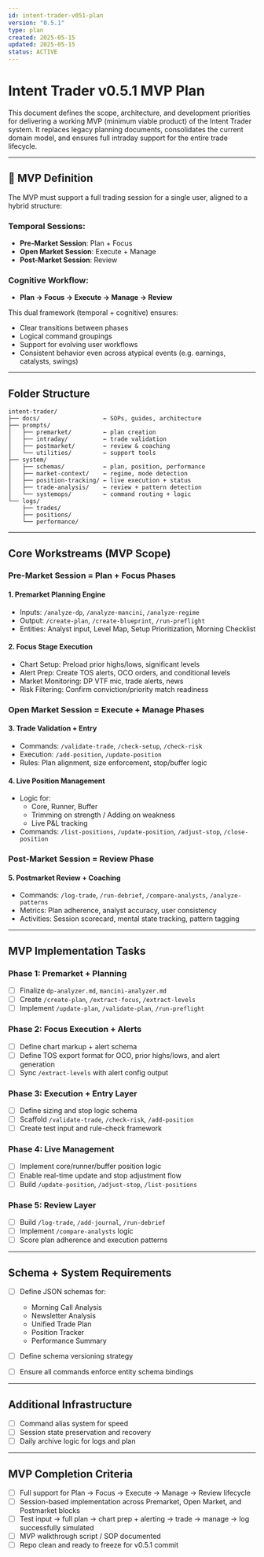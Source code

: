 ```yaml
---
id: intent-trader-v051-plan
version: "0.5.1"
type: plan
created: 2025-05-15
updated: 2025-05-15
status: ACTIVE
---
```


# Intent Trader v0.5.1 MVP Plan

This document defines the scope, architecture, and development priorities for delivering a working MVP (minimum viable product) of the Intent Trader system. It replaces legacy planning documents, consolidates the current domain model, and ensures full intraday support for the entire trade lifecycle.

---

## 🎯 MVP Definition

The MVP must support a full trading session for a single user, aligned to a hybrid structure:

### Temporal Sessions:
- **Pre-Market Session**: Plan + Focus
- **Open Market Session**: Execute + Manage
- **Post-Market Session**: Review

### Cognitive Workflow:
- **Plan → Focus → Execute → Manage → Review**

This dual framework (temporal + cognitive) ensures:
- Clear transitions between phases
- Logical command groupings
- Support for evolving user workflows
- Consistent behavior even across atypical events (e.g. earnings, catalysts, swings)

---

## Folder Structure

```
intent-trader/
├── docs/                  ← SOPs, guides, architecture
├── prompts/
│   ├── premarket/         ← plan creation
│   ├── intraday/          ← trade validation
│   ├── postmarket/        ← review & coaching
│   └── utilities/         ← support tools
├── system/
│   ├── schemas/           ← plan, position, performance
│   ├── market-context/    ← regime, mode detection
│   ├── position-tracking/ ← live execution + status
│   ├── trade-analysis/    ← review + pattern detection
│   └── systemops/         ← command routing + logic
└── logs/
    ├── trades/
    ├── positions/
    └── performance/
```

---

## Core Workstreams (MVP Scope)

### Pre-Market Session = Plan + Focus Phases

#### 1. Premarket Planning Engine
- Inputs: `/analyze-dp`, `/analyze-mancini`, `/analyze-regime`
- Output: `/create-plan`, `/create-blueprint`, `/run-preflight`
- Entities: Analyst input, Level Map, Setup Prioritization, Morning Checklist

#### 2. Focus Stage Execution
- Chart Setup: Preload prior highs/lows, significant levels
- Alert Prep: Create TOS alerts, OCO orders, and conditional levels
- Market Monitoring: DP VTF mic, trade alerts, news
- Risk Filtering: Confirm conviction/priority match readiness

### Open Market Session = Execute + Manage Phases

#### 3. Trade Validation + Entry
- Commands: `/validate-trade`, `/check-setup`, `/check-risk`
- Execution: `/add-position`, `/update-position`
- Rules: Plan alignment, size enforcement, stop/buffer logic

#### 4. Live Position Management
- Logic for:
  - Core, Runner, Buffer
  - Trimming on strength / Adding on weakness
  - Live P&L tracking
- Commands: `/list-positions`, `/update-position`, `/adjust-stop`, `/close-position`

### Post-Market Session = Review Phase

#### 5. Postmarket Review + Coaching
- Commands: `/log-trade`, `/run-debrief`, `/compare-analysts`, `/analyze-patterns`
- Metrics: Plan adherence, analyst accuracy, user consistency
- Activities: Session scorecard, mental state tracking, pattern tagging

---

## MVP Implementation Tasks

### Phase 1: Premarket + Planning
- [ ] Finalize `dp-analyzer.md`, `mancini-analyzer.md`
- [ ] Create `/create-plan`, `/extract-focus`, `/extract-levels`
- [ ] Implement `/update-plan`, `/validate-plan`, `/run-preflight`

### Phase 2: Focus Execution + Alerts
- [ ] Define chart markup + alert schema
- [ ] Define TOS export format for OCO, prior highs/lows, and alert generation
- [ ] Sync `/extract-levels` with alert config output

### Phase 3: Execution + Entry Layer
- [ ] Define sizing and stop logic schema
- [ ] Scaffold `/validate-trade`, `/check-risk`, `/add-position`
- [ ] Create test input and rule-check framework

### Phase 4: Live Management
- [ ] Implement core/runner/buffer position logic
- [ ] Enable real-time update and stop adjustment flow
- [ ] Build `/update-position`, `/adjust-stop`, `/list-positions`

### Phase 5: Review Layer
- [ ] Build `/log-trade`, `/add-journal`, `/run-debrief`
- [ ] Implement `/compare-analysts` logic
- [ ] Score plan adherence and execution patterns

---

## Schema + System Requirements

- [ ] Define JSON schemas for:
  - Morning Call Analysis
  - Newsletter Analysis
  - Unified Trade Plan
  - Position Tracker
  - Performance Summary

- [ ] Define schema versioning strategy
- [ ] Ensure all commands enforce entity schema bindings

---

## Additional Infrastructure

- [ ] Command alias system for speed
- [ ] Session state preservation and recovery
- [ ] Daily archive logic for logs and plan

---

## MVP Completion Criteria

- [ ] Full support for Plan → Focus → Execute → Manage → Review lifecycle
- [ ] Session-based implementation across Premarket, Open Market, and Postmarket blocks
- [ ] Test input → full plan → chart prep + alerting → trade → manage → log successfully simulated
- [ ] MVP walkthrough script / SOP documented
- [ ] Repo clean and ready to freeze for v0.5.1 commit